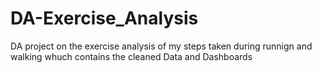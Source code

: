 # DA-Exercise_Analysis
DA project on the exercise analysis of my steps taken during runnign and walking whuch contains the cleaned Data and Dashboards
